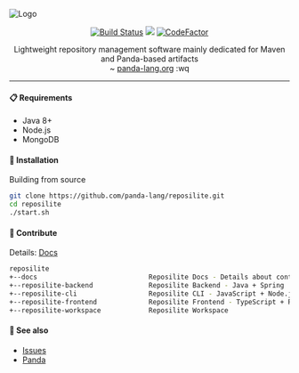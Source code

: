 ![Logo](https://user-images.githubusercontent.com/4235722/63769294-c5e02800-c8d2-11e9-96f9-6f64ee5599a7.png)

<p align="center">
   <a href="https://travis-ci.org/panda-lang/reposilite"><img src="https://travis-ci.org/panda-lang/reposilite.svg?branch=master" alt="Build Status"></a>
   <a href="https://codecov.io/gh/panda-lang/reposilite"><img src="https://codecov.io/gh/panda-lang/reposilite/branch/master/graph/badge.svg"></a>
   <a href="https://www.codefactor.io/repository/github/panda-lang/reposilite"><img src="https://www.codefactor.io/repository/github/panda-lang/reposilite/badge" alt="CodeFactor"></a>
       
  <p align="center">
    Lightweight repository management software mainly dedicated for Maven and Panda-based artifacts<br>
    ~ <a href="https://panda-lang.org/">panda-lang.org</a> :wq
  </p>
  
  <hr>
</p>

#### 📋 Requirements
- Java 8+
- Node.js
- MongoDB

#### 💊 Installation
Building from source

```bash
git clone https://github.com/panda-lang/reposilite.git
cd reposilite
./start.sh
```

#### 🧬 Contribute
Details: [Docs](https://github.com/panda-lang/reposilite/tree/master/docs)

```bash
reposilite
+--docs                            Reposilite Docs - Details about contributing and specification
+--reposilite-backend              Reposilite Backend - Java + Spring
+--reposilite-cli                  Reposilite CLI - JavaScript + Node.js
+--reposilite-frontend             Reposilite Frontend - TypeScript + React
+--reposilite-workspace            Reposilite Workspace
```

#### 💞 See also
- [Issues](https://github.com/panda-lang/reposilite/issues)
- [Panda](https://github.com/panda-lang/panda)
